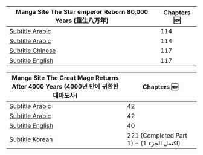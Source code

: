 | Manga Site The Star emperor Reborn 80,000 Years (重生八万年) | Chapters :new: |
|-------|------|
| [Subtitle Arabic](https://www.azoramanga.com/manga/the-star-emperor/) | 114 |
| [Subtitle Arabic](https://mangakm.com/manga/the-star-emperor/) | 114 |
| [Subtitle Chinese](https://www.ohmanhua.com/13410/) | 117 |
| [Subtitle English](https://mangabob.com/manga/reborn-80000-years/) | 117 |


| Manga Site The Great Mage Returns After 4000 Years (4000년 만에 귀환한 대마도사) | Chapters :new: |
|------|-----|
|[Subtitle Arabic](https://www.azoramanga.com/manga/the-great-mage-returns-after-4000-years/) | 42 |
|[Subtitle Arabic](https://mangalek.com/manga/the-great-mage-returns-after-4000-years/) | 42 |
|[Subtitle English](https://toonily.net/manga/the-great-mage-returns-after-4000-years/) | 40 |
|[Subtitle Korean](https://page.kakao.com/home?seriesId=50621874&page=1) | 221 (Completed Part 1) + (اكتمل الجزء 1) |

<!--[Subtitle Korean](https://namu.wiki/w/4000%EB%85%84%20%EB%A7%8C%EC%97%90%20%EA%B7%80%ED%99%98%ED%95%9C%20%EB%8C%80%EB%A7%88%EB%8F%84%EC%82%AC)-->
